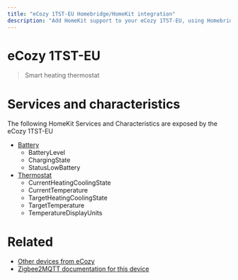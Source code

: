 ```yaml
---
title: "eCozy 1TST-EU Homebridge/HomeKit integration"
description: "Add HomeKit support to your eCozy 1TST-EU, using Homebridge, Zigbee2MQTT and homebridge-z2m."
---
```

<!---
This file has been GENERATED using src/docgen/docgen.ts
DO NOT EDIT THIS FILE MANUALLY!
-->
# eCozy 1TST-EU
> Smart heating thermostat


# Services and characteristics
The following HomeKit Services and Characteristics are exposed by
the eCozy 1TST-EU

* [Battery](../../battery.md)
  * BatteryLevel
  * ChargingState
  * StatusLowBattery
* [Thermostat](../../climate.md)
  * CurrentHeatingCoolingState
  * CurrentTemperature
  * TargetHeatingCoolingState
  * TargetTemperature
  * TemperatureDisplayUnits


# Related
* [Other devices from eCozy](../index.md#ecozy)
* [Zigbee2MQTT documentation for this device](https://www.zigbee2mqtt.io/devices/1TST-EU.html)
